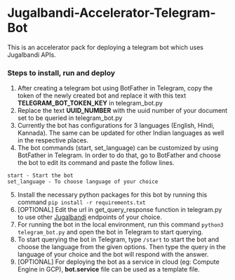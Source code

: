 # Jugalbandi-Accelerator-Telegram-Bot

This is an accelerator pack for deploying a telegram bot which uses Jugalbandi APIs.

### Steps to install, run and deploy

1. After creating a telegram bot using BotFather in Telegram, copy the token of the newly created bot and replace it with this text <b>TELEGRAM_BOT_TOKEN_KEY</b> in telegram_bot.py
2. Replace the text <b>UUID_NUMBER</b> with the uuid number of your document set to be queried in telegram_bot.py
3. Currently the bot has configurations for 3 languages (English, Hindi, Kannada). The same can be updated for other Indian languages as well in the respective places.
4. The bot commands (start, set_language) can be customized by using BotFather in Telegram. In order to do that, go to BotFather and choose the bot to edit its command and paste the follow lines.
```
start - Start the bot
set_language - To choose language of your choice
```
5. Install the necessary python packages for this bot by running this command `pip install -r requirements.txt`
6. [OPTIONAL] Edit the url in get_query_response function in telegram.py to use other [Jugalbandi](https://api.jugalbandi.ai/docs) endpoints of your choice.
7. For running the bot in the local environment, run this command `python3 telegram_bot.py` and open the bot in Telegram to start querying.
8. To start querying the bot in Telegram, type `/start` to start the bot and choose the language from the given options. Then type the query in the language of your choice and the bot will respond with the answer.
9. [OPTIONAL] For deploying the bot as a service in cloud (eg: Compute Engine in GCP), <b>bot.service</b> file can be used as a template file.